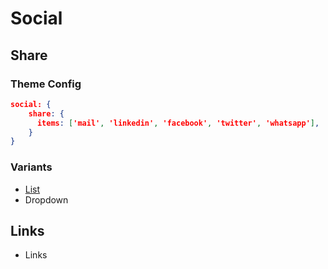 # Social

## Share

### Theme Config

```json
social: {
    share: {
      items: ['mail', 'linkedin', 'facebook', 'twitter', 'whatsapp'],
    }
}
```

### Variants
- [List](Social/List)
- Dropdown

## Links
- Links
